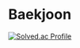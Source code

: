 # Baekjoon

[![Solved.ac Profile](http://mazassumnida.wtf/api/v2/generate_badge?boj=rkdtngus3579)](https://solved.ac/profile/rkdtngus3579)
